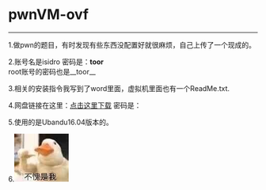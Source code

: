 # pwnVM-ovf
****
1.做pwn的题目，有时发现有些东西没配置好就很麻烦，自己上传了一个现成的。

2.账号名是isidro 密码是：**toor** 
</br>
  root账号的密码也是__toor__

3.相关的安装指令我写到了word里面，虚拟机里面也有一个ReadMe.txt.

4.网盘链接在这里：[点击这里下载]()         密码是：

5.使用的是Ubandu16.04版本的。

6.![是我本人，没有错](https://github.com/leungbless/pwnVM-ovf/blob/master/gugugu.jpg "这是我在网上找的图片，如果侵权了请联系我，我会立马删除！！！")


